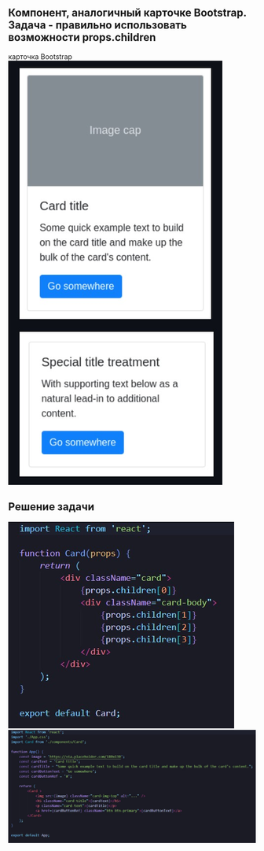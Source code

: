 ## Компонент, аналогичный карточке Bootstrap. Задача - правильно использовать возможности props.children

карточка Bootstrap
![CompositionCards](./CardBootstrap.jpg)

## Решение задачи
![CompositionCards](./CodeCardResult.jpg)
![CompositionCards](./CodeResult.jpg)